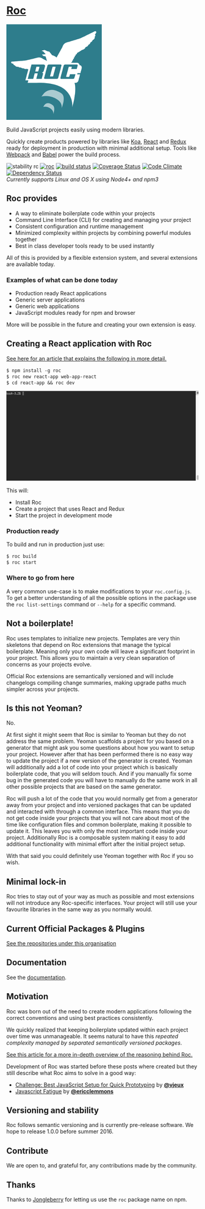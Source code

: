 # [Roc](http://www.getroc.org)
![logo](roc.png)

Build JavaScript projects easily using modern libraries.

Quickly create products powered by libraries like [Koa](http://koajs.com/), [React](http://facebook.github.io/react/) and [Redux](https://github.com/reactjs/redux) ready for deployment in production with minimal additional setup. Tools like [Webpack](https://github.com/webpack) and [Babel](https://babeljs.io/) power the build process.

![stability rc](https://img.shields.io/badge/stability-RC-green.svg)
[![roc](https://img.shields.io/npm/v/roc.svg)](https://www.npmjs.com/package/roc)
[![build status](https://travis-ci.org/rocjs/roc.svg)](https://travis-ci.org/rocjs/roc)
[![Coverage Status](https://coveralls.io/repos/rocjs/roc/badge.svg?branch=master&service=github)](https://coveralls.io/github/rocjs/roc?branch=master)
[![Code Climate](https://codeclimate.com/github/rocjs/roc/badges/gpa.svg)](https://codeclimate.com/github/rocjs/roc)
[![Dependency Status](https://david-dm.org/rocjs/roc.svg)](https://david-dm.org/rocjs/roc)  
_Currently supports Linux and OS X using Node4+ and npm3_

## Roc provides
- A way to eliminate boilerplate code within your projects
- Command Line Interface (CLI) for creating and managing your project
- Consistent configuration and runtime management
- Minimized complexity within projects by combining powerful modules together
- Best in class developer tools ready to be used instantly

All of this is provided by a flexible extension system, and several extensions are available today.

### Examples of what can be done today
- Production ready React applications
- Generic server applications
- Generic web applications
- JavaScript modules ready for npm and browser

More will be possible in the future and creating your own extension is easy.

## Creating a React application with Roc
[See here for an article that explains the following in more detail.](https://medium.com/@DZV/roc-one-solution-to-javascript-fatigue-b14ea07b9763#15c0)
```
$ npm install -g roc
$ roc new react-app web-app-react
$ cd react-app && roc dev
```
![install animation](roc-new.gif)

This will:
* Install Roc
* Create a project that uses React and Redux
* Start the project in development mode

### Production ready
To build and run in production just use:
```
$ roc build
$ roc start
```

### Where to go from here
A very common use-case is to make modifications to your `roc.config.js`. To get a better understanding of all the possible options in the package use the `roc list-settings` command or `--help` for a specific command.

## Not a boilerplate!
Roc uses templates to initialize new projects.
Templates are very thin skeletons that depend on Roc extensions that manage the typical boilerplate. Meaning only your own code will leave a significant footprint in your project. This allows you to maintain a very clean separation of concerns as your projects evolve.

Official Roc extensions are semantically versioned and will include changelogs compiling change summaries, making upgrade paths much simpler across your projects.

## Is this not Yeoman?
No.

At first sight it might seem that Roc is similar to Yeoman but they do not address the same problem. Yeoman scaffolds a project for you based on a generator that might ask you some questions about how you want to setup your project. However after that has been performed there is no easy way to update the project if a new version of the generator is created. Yeoman will additionally add a lot of code into your project which is basically boilerplate code, that you will seldom touch. And if you manually fix some bug in the generated code you will have to manually do the same work in all other possible projects that are based on the same generator.

Roc will push a lot of the code that you would normally get from a generator away from your project and into versioned packages that can be updated and interacted with through a common interface. This means that you do not get code inside your projects that you will not care about most of the time like configuration files and common boilerplate, making it possible to update it. This leaves you with only the most important code inside your project. Additionally Roc is a composable system making it easy to add additional functionality with minimal effort after the initial project setup.

With that said you could definitely use Yeoman together with Roc if you so wish.

## Minimal lock-in
Roc tries to stay out of your way as much as possible and most extensions will not introduce any Roc-specific interfaces. Your project will still use your favourite libraries in the same way as you normally would.

## Current Official Packages & Plugins
[See the repositories under this organisation](https://github.com/rocjs)

## Documentation
See the [documentation](/docs/README.md).

## Motivation
Roc was born out of the need to create modern applications following the correct conventions and using best practices consistently.

We quickly realized that keeping boilerplate updated within each project over time was unmanageable. It seems natural to have this _repeated complexity managed by separated semantically versioned packages_. 

[See this article for a more in-depth overview of the reasoning behind Roc.](https://medium.com/@arsovik/rethinking-modern-javascript-development-6aee92b860aa)

Development of Roc was started before these posts where created but they still describe what Roc aims to solve in a good way:

* [Challenge: Best JavaScript Setup for Quick Prototyping](http://blog.vjeux.com/2015/javascript/challenge-best-javascript-setup-for-quick-prototyping.html) by [**@vjeux**](https://github.com/vjeux)
* [Javascript Fatigue](https://medium.com/@ericclemmons/javascript-fatigue-48d4011b6fc4) by [**@ericclemmons**](https://github.com/ericclemmons)

## Versioning and stability
Roc follows semantic versioning and is currently pre-release software. We hope to release 1.0.0 before summer 2016.

## Contribute
We are open to, and grateful for, any contributions made by the community.

## Thanks
Thanks to [Jongleberry](https://github.com/jonathanong) for letting us use the `roc` package name on npm.

